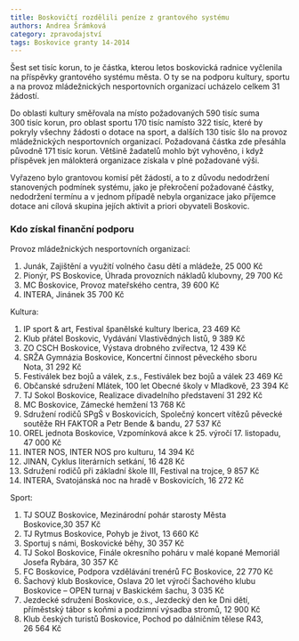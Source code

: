 ```yaml
---
title: Boskovičtí rozdělili peníze z grantového systému 
authors: Andrea Šrámková
category: zpravodajství
tags: Boskovice granty 14-2014
---
```


Šest set tisíc korun, to je částka, kterou letos boskovická radnice vyčlenila na příspěvky grantového systému města. O ty se na podporu kultury, sportu a na provoz mládežnických nesportovních organizací ucházelo celkem 31 žádostí.

Do oblasti kultury směřovala na místo požadovaných 590 tisíc suma 300 tisíc korun, pro oblast sportu 170 tisíc namísto 322 tisíc, které by pokryly všechny žádosti o dotace na sport, a dalších 130 tisíc šlo na provoz mládežnických nesportovních organizací. Požadovaná částka zde přesáhla původně 171 tisíc korun. Většině žadatelů mohlo být vyhověno, i když příspěvek jen málokterá organizace získala v plné požadované výši.

Vyřazeno bylo grantovou komisí pět žádostí, a to z důvodu nedodržení stanovených podmínek systému, jako je překročení požadované částky, nedodržení termínu a v jednom případě nebyla organizace jako příjemce dotace ani cílová skupina jejích aktivit a priori obyvateli Boskovic.

### Kdo získal finanční podporu

Provoz mládežnických nesportovních organizací:

1. Junák, Zajištění a využití volného času dětí a mládeže, 25 000 Kč
2. Pionýr, PS Boskovice, Úhrada provozních nákladů klubovny, 29 700 Kč
3. MC Boskovice, Provoz mateřského centra, 39 600 Kč
4. INTERA, Jinánek	35 700 Kč

Kultura:

1. IP sport & art, Festival španělské kultury Iberica, 23 469 Kč
2. Klub přátel Boskovic, Vydávání Vlastivědných listů, 9 389 Kč
3. ZO CSCH Boskovice, Výstava drobného zvířectva, 12 439 Kč
4. SRŽA Gymnázia Boskovice, Koncertní činnost pěveckého sboru Nota, 31 292 Kč
5. Festiválek bez bojů a válek, z.s., Festiválek bez bojů a válek 23 469 Kč
6. Občanské sdružení Mlátek, 100 let Obecné školy v Mladkově, 23 394 Kč
7. TJ Sokol Boskovice, Realizace divadelního představení 31 292 Kč
8. MC Boskovice, Zámecké hemžení 13 768 Kč
9. Sdružení rodičů SPgŠ v Boskovicích, Společný koncert vítězů pěvecké soutěže RH FAKTOR a Petr Bende & bandu, 27 537 Kč
10. OREL jednota Boskovice, Vzpomínková akce k 25. výročí 17. listopadu, 47 000 Kč
11. INTER NOS, INTER NOS pro kulturu, 14 394 Kč
12. JINAN, Cyklus literárních setkání, 16 428 Kč
13. Sdružení rodičů při základní škole III, Festival na trojce, 9 857 Kč
14. INTERA, Svatojánská noc na hradě v Boskovicích, 16 272 Kč

Sport:

1. TJ SOUZ Boskovice, Mezinárodní pohár starosty Města Boskovice,30 357 Kč
2. TJ Rytmus Boskovice, Pohyb je život, 13 660 Kč
3. Sportuj s námi, Boskovické běhy, 30 357 Kč
4. TJ Sokol Boskovice, Finále okresního poháru v malé kopané
Memoriál Josefa Rybára, 30 357 Kč
5. FC Boskovice, Podpora vzdělávání trenérů FC Boskovice, 22 770 Kč
6. Šachový klub Boskovice, Oslava 20 let výročí Šachového 
klubu Boskovice – OPEN turnaj v Baskickém šachu, 3 035 Kč
7. Jezdecké sdružení Boskovice, o.s., Jezdecký den ke Dni dětí,
příměstský tábor s koňmi a podzimní výsadba stromů, 12 900 Kč
8. Klub českých turistů Boskovice, Pochod po dálničním tělese R43, 26 564 Kč
